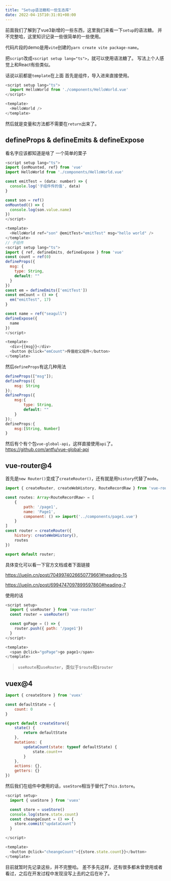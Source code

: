 ```yaml
---
title: "Setup语法糖和一些生态库"
date: 2022-04-15T10:31:01+08:00
---
```


前面我们了解到了vue3新增的一些东西，这里我们来看一下`setup`的语法糖。
并不完整哈，这里知识记录一些很简单的一些使用。
<!--more-->

代码片段的demo是用`vite`创建的`yarn create vite package-name`。

把`script`改成`<script setup lang="ts">`，就可以使用语法糖了。
写法上个人感觉上和React有些类似。

话说以前都是`template`在上面
首先是组件，导入进来直接使用。
```js
<script setup lang="ts">
  import HelloWorld from './components/HelloWorld.vue'
</script>

<template>
  <HelloWorld />
</template>
```
然后就是变量和方法都不需要在`return`出来了。
## defineProps & defineEmits & defineExpose
看名字应该都知道是啥了
一个简单的栗子
```js
<script setup lang="ts">
import {onMounted, ref} from 'vue'
import HelloWorld from './components/HelloWorld.vue'

const emitTest = (data: number) => {
  console.log('子组件传的值', data)
}

const son = ref()
onMounted(() => {
  console.log(son.value.name)
})
</script>

<template>
  <HelloWorld ref="son" @emitTest="emitTest" msg="hello world" />
</template>
// 子组件
<script setup lang="ts">
import { ref, defineEmits, defineExpose } from 'vue'
const count = ref(0)
defineProps({
  msg: {
    type: String,
    default: ""
  }
})
const em = defineEmits(['emitTest'])
const emCount = () => {
  em("emitTest", 17)
}

const name = ref("seagull")
defineExpose({
  name
})
</script>

<template>
  <div>{{msg}}</div>
  <button @click="emCount">传值给父组件</button>
</template>
```
然后`defineProps`有这几种用法
```js
defineProps(["msg"]);
defineProps({
    msg: String
});
defineProps({
    msg:{
        type: String,
        default: ""
    }
});
defineProps:{
    msg:[String, Number]
}
```
然后有个有个包`vue-global-api`，这样直接使用`api`了。
https://github.com/antfu/vue-global-api

## vue-router@4
首先是`new Router()`变成了`createRouter()`，还有就是用`history`代替了`mode`。

```js
import { createRouter, createWebHistory, RouteRecordRaw } from 'vue-router'

const routes: Array<RouteRecordRaw> = [
    {
        path: '/page1',
        name: 'Page1',
        component: () => import('../components/page1.vue')
    }
]
const router = createRouter({
    history: createWebHistory(),
    routes
})

export default router;
```
具体变化可以看一下官方文档或者下面链接

https://juejin.cn/post/7049974026650779661#heading-15

https://juejin.cn/post/6994747097899597860#heading-7

使用的话
```js
<script setup>
  import { useRouter } from 'vue-router'
  const router = useRouter()

  const goPage = () => {
    router.push({ path: '/page1'})
  }
</script>

<template>
  <span @click="goPage">go page1</span>
</template>
```
> `useRoute`和`useRouter`，类似于`$route`和`$router`
## vuex@4
```js
import { createStore } from 'vuex'

const defaultState = {
    count: 0
}

export default createStore({
    state() {
        return defaultState
    },
    mutations: {
        updataCount(state: typeof defaultState) {
            state.count++
        }
    },
    actions: {},
    getters: {}
})
```
然后我们在组件中使用的话，`useStore`相当于替代了`this.$store`。
```js
<script setup>
  import { useStore } from 'vuex'

  const store = useStore()
  console.log(store.state.count)
  const cheangeCount = () => {
    store.commit("updataCount")
  }

</script>

<template>
  <button @click="cheangeCount">{{store.state.count}}</button>
</template>
```
目前就暂时先记录这些，并不完整哈。
差不多先这样，还有很多都未曾使用或者看过，之后在开发过程中发现没写上去的之后在补了。